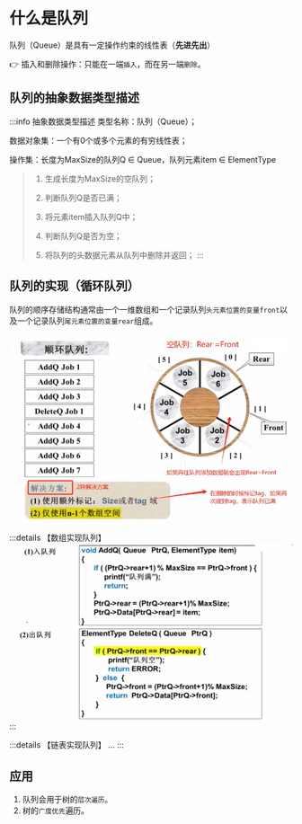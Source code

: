 # 什么是队列
队列（Queue）是具有一定操作约束的线性表（**先进先出**）

:point_right: 插入和删除操作：只能在一端`插入`，而在另一端`删除`。

## 队列的抽象数据类型描述

:::info 抽象数据类型描述
类型名称：队列（Queue）；

数据对象集：一个有0个或多个元素的有穷线性表；

操作集：长度为MaxSize的队列Q ∈ Queue，队列元素item ∈ ElementType
>
> 1. 生成长度为MaxSize的空队列；
>
> 2. 判断队列Q是否已满；
>
> 3. 将元素item插入队列Q中；
>
> 4. 判断队列Q是否为空；
>
> 5. 将队列的头数据元素从队列中删除并返回；
:::


## 队列的实现（循环队列）

队列的顺序存储结构通常由一个一维数组和一个记录队列`头元素位置的变量front`以及一个记录队列`尾元素位置的变量rear`组成。

![图片](./images/data-structure_3-5_1.png)

:::details 【数组实现队列】
![图片](./images/data-structure_3-5_2.png)
:::

:::details 【链表实现队列】
...
:::

## 应用
1. 队列会用于树的`层次遍历`。
2. 树的`广度优先`遍历。


